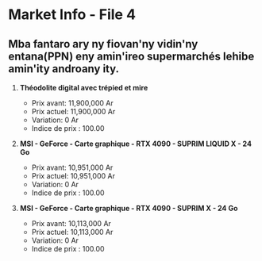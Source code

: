 # Market Info - File 4

## Mba fantaro ary ny fiovan'ny vidin'ny entana(PPN) eny amin'ireo supermarchés lehibe amin'ity androany ity.

1. **Théodolite digital avec trépied et mire**
   - Prix avant: 11,900,000 Ar
   - Prix actuel: 11,900,000 Ar
   - Variation: 0 Ar
   - Indice de prix : 100.00

2. **MSI - GeForce - Carte graphique - RTX 4090 - SUPRIM LIQUID X - 24 Go**
   - Prix avant: 10,951,000 Ar
   - Prix actuel: 10,951,000 Ar
   - Variation: 0 Ar
   - Indice de prix : 100.00

3. **MSI - GeForce - Carte graphique - RTX 4090 - SUPRIM X - 24 Go**
   - Prix avant: 10,113,000 Ar
   - Prix actuel: 10,113,000 Ar
   - Variation: 0 Ar
   - Indice de prix : 100.00


